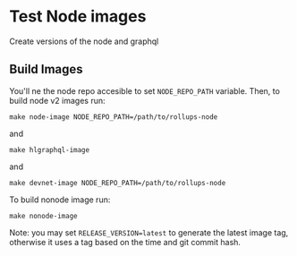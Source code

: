 # Test Node images

Create versions of the node and graphql

## Build Images

You'll ne the node repo accesible to set `NODE_REPO_PATH` variable. Then, to build node v2 images run:

```shell
make node-image NODE_REPO_PATH=/path/to/rollups-node
```

and

```shell
make hlgraphql-image
```

and

```shell
make devnet-image NODE_REPO_PATH=/path/to/rollups-node
```

To build nonode image run:

```shell
make nonode-image
```

Note: you may set `RELEASE_VERSION=latest` to generate the latest image tag, otherwise it uses a tag based on the time and git commit hash.